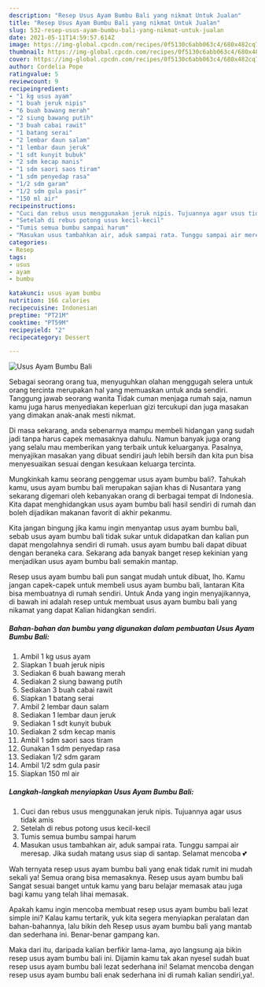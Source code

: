 ```yaml
---
description: "Resep Usus Ayam Bumbu Bali yang nikmat Untuk Jualan"
title: "Resep Usus Ayam Bumbu Bali yang nikmat Untuk Jualan"
slug: 532-resep-usus-ayam-bumbu-bali-yang-nikmat-untuk-jualan
date: 2021-05-11T14:59:57.614Z
image: https://img-global.cpcdn.com/recipes/0f5130c6abb063c4/680x482cq70/usus-ayam-bumbu-bali-foto-resep-utama.jpg
thumbnail: https://img-global.cpcdn.com/recipes/0f5130c6abb063c4/680x482cq70/usus-ayam-bumbu-bali-foto-resep-utama.jpg
cover: https://img-global.cpcdn.com/recipes/0f5130c6abb063c4/680x482cq70/usus-ayam-bumbu-bali-foto-resep-utama.jpg
author: Cordelia Pope
ratingvalue: 5
reviewcount: 9
recipeingredient:
- "1 kg usus ayam"
- "1 buah jeruk nipis"
- "6 buah bawang merah"
- "2 siung bawang putih"
- "3 buah cabai rawit"
- "1 batang serai"
- "2 lembar daun salam"
- "1 lembar daun jeruk"
- "1 sdt kunyit bubuk"
- "2 sdm kecap manis"
- "1 sdm saori saos tiram"
- "1 sdm penyedap rasa"
- "1/2 sdm garam"
- "1/2 sdm gula pasir"
- "150 ml air"
recipeinstructions:
- "Cuci dan rebus usus menggunakan jeruk nipis. Tujuannya agar usus tidak amis"
- "Setelah di rebus potong usus kecil-kecil"
- "Tumis semua bumbu sampai harum"
- "Masukan usus tambahkan air, aduk sampai rata. Tunggu sampai air meresap. Jika sudah matang usus siap di santap. Selamat mencoba 💕"
categories:
- Resep
tags:
- usus
- ayam
- bumbu

katakunci: usus ayam bumbu 
nutrition: 166 calories
recipecuisine: Indonesian
preptime: "PT21M"
cooktime: "PT59M"
recipeyield: "2"
recipecategory: Dessert

---
```



![Usus Ayam Bumbu Bali](https://img-global.cpcdn.com/recipes/0f5130c6abb063c4/680x482cq70/usus-ayam-bumbu-bali-foto-resep-utama.jpg)

Sebagai seorang orang tua, menyuguhkan olahan menggugah selera untuk orang tercinta merupakan hal yang memuaskan untuk anda sendiri. Tanggung jawab seorang  wanita Tidak cuman menjaga rumah saja, namun kamu juga harus menyediakan keperluan gizi tercukupi dan juga masakan yang dimakan anak-anak mesti nikmat.

Di masa  sekarang, anda sebenarnya mampu membeli hidangan yang sudah jadi tanpa harus capek memasaknya dahulu. Namun banyak juga orang yang selalu mau memberikan yang terbaik untuk keluarganya. Pasalnya, menyajikan masakan yang dibuat sendiri jauh lebih bersih dan kita pun bisa menyesuaikan sesuai dengan kesukaan keluarga tercinta. 



Mungkinkah kamu seorang penggemar usus ayam bumbu bali?. Tahukah kamu, usus ayam bumbu bali merupakan sajian khas di Nusantara yang sekarang digemari oleh kebanyakan orang di berbagai tempat di Indonesia. Kita dapat menghidangkan usus ayam bumbu bali hasil sendiri di rumah dan boleh dijadikan makanan favorit di akhir pekanmu.

Kita jangan bingung jika kamu ingin menyantap usus ayam bumbu bali, sebab usus ayam bumbu bali tidak sukar untuk didapatkan dan kalian pun dapat mengolahnya sendiri di rumah. usus ayam bumbu bali dapat dibuat dengan beraneka cara. Sekarang ada banyak banget resep kekinian yang menjadikan usus ayam bumbu bali semakin mantap.

Resep usus ayam bumbu bali pun sangat mudah untuk dibuat, lho. Kamu jangan capek-capek untuk membeli usus ayam bumbu bali, lantaran Kita bisa membuatnya di rumah sendiri. Untuk Anda yang ingin menyajikannya, di bawah ini adalah resep untuk membuat usus ayam bumbu bali yang nikamat yang dapat Kalian hidangkan sendiri.

<!--inarticleads1-->

##### Bahan-bahan dan bumbu yang digunakan dalam pembuatan Usus Ayam Bumbu Bali:

1. Ambil 1 kg usus ayam
1. Siapkan 1 buah jeruk nipis
1. Sediakan 6 buah bawang merah
1. Sediakan 2 siung bawang putih
1. Sediakan 3 buah cabai rawit
1. Siapkan 1 batang serai
1. Ambil 2 lembar daun salam
1. Sediakan 1 lembar daun jeruk
1. Sediakan 1 sdt kunyit bubuk
1. Sediakan 2 sdm kecap manis
1. Ambil 1 sdm saori saos tiram
1. Gunakan 1 sdm penyedap rasa
1. Sediakan 1/2 sdm garam
1. Ambil 1/2 sdm gula pasir
1. Siapkan 150 ml air




<!--inarticleads2-->

##### Langkah-langkah menyiapkan Usus Ayam Bumbu Bali:

1. Cuci dan rebus usus menggunakan jeruk nipis. Tujuannya agar usus tidak amis
1. Setelah di rebus potong usus kecil-kecil
1. Tumis semua bumbu sampai harum
1. Masukan usus tambahkan air, aduk sampai rata. Tunggu sampai air meresap. Jika sudah matang usus siap di santap. Selamat mencoba 💕




Wah ternyata resep usus ayam bumbu bali yang enak tidak rumit ini mudah sekali ya! Semua orang bisa memasaknya. Resep usus ayam bumbu bali Sangat sesuai banget untuk kamu yang baru belajar memasak atau juga bagi kamu yang telah lihai memasak.

Apakah kamu ingin mencoba membuat resep usus ayam bumbu bali lezat simple ini? Kalau kamu tertarik, yuk kita segera menyiapkan peralatan dan bahan-bahannya, lalu bikin deh Resep usus ayam bumbu bali yang mantab dan sederhana ini. Benar-benar gampang kan. 

Maka dari itu, daripada kalian berfikir lama-lama, ayo langsung aja bikin resep usus ayam bumbu bali ini. Dijamin kamu tak akan nyesel sudah buat resep usus ayam bumbu bali lezat sederhana ini! Selamat mencoba dengan resep usus ayam bumbu bali enak sederhana ini di rumah kalian sendiri,ya!.

